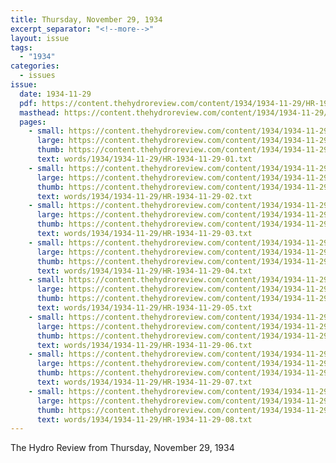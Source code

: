 ```yaml
---
title: Thursday, November 29, 1934
excerpt_separator: "<!--more-->"
layout: issue
tags:
  - "1934"
categories:
  - issues
issue:
  date: 1934-11-29
  pdf: https://content.thehydroreview.com/content/1934/1934-11-29/HR-1934-11-29.pdf
  masthead: https://content.thehydroreview.com/content/1934/1934-11-29/masthead/HR-1934-11-29.jpg
  pages:
    - small: https://content.thehydroreview.com/content/1934/1934-11-29/small/HR-1934-11-29-01.jpg
      large: https://content.thehydroreview.com/content/1934/1934-11-29/large/HR-1934-11-29-01.jpg
      thumb: https://content.thehydroreview.com/content/1934/1934-11-29/thumbnails/HR-1934-11-29-01.jpg
      text: words/1934/1934-11-29/HR-1934-11-29-01.txt
    - small: https://content.thehydroreview.com/content/1934/1934-11-29/small/HR-1934-11-29-02.jpg
      large: https://content.thehydroreview.com/content/1934/1934-11-29/large/HR-1934-11-29-02.jpg
      thumb: https://content.thehydroreview.com/content/1934/1934-11-29/thumbnails/HR-1934-11-29-02.jpg
      text: words/1934/1934-11-29/HR-1934-11-29-02.txt
    - small: https://content.thehydroreview.com/content/1934/1934-11-29/small/HR-1934-11-29-03.jpg
      large: https://content.thehydroreview.com/content/1934/1934-11-29/large/HR-1934-11-29-03.jpg
      thumb: https://content.thehydroreview.com/content/1934/1934-11-29/thumbnails/HR-1934-11-29-03.jpg
      text: words/1934/1934-11-29/HR-1934-11-29-03.txt
    - small: https://content.thehydroreview.com/content/1934/1934-11-29/small/HR-1934-11-29-04.jpg
      large: https://content.thehydroreview.com/content/1934/1934-11-29/large/HR-1934-11-29-04.jpg
      thumb: https://content.thehydroreview.com/content/1934/1934-11-29/thumbnails/HR-1934-11-29-04.jpg
      text: words/1934/1934-11-29/HR-1934-11-29-04.txt
    - small: https://content.thehydroreview.com/content/1934/1934-11-29/small/HR-1934-11-29-05.jpg
      large: https://content.thehydroreview.com/content/1934/1934-11-29/large/HR-1934-11-29-05.jpg
      thumb: https://content.thehydroreview.com/content/1934/1934-11-29/thumbnails/HR-1934-11-29-05.jpg
      text: words/1934/1934-11-29/HR-1934-11-29-05.txt
    - small: https://content.thehydroreview.com/content/1934/1934-11-29/small/HR-1934-11-29-06.jpg
      large: https://content.thehydroreview.com/content/1934/1934-11-29/large/HR-1934-11-29-06.jpg
      thumb: https://content.thehydroreview.com/content/1934/1934-11-29/thumbnails/HR-1934-11-29-06.jpg
      text: words/1934/1934-11-29/HR-1934-11-29-06.txt
    - small: https://content.thehydroreview.com/content/1934/1934-11-29/small/HR-1934-11-29-07.jpg
      large: https://content.thehydroreview.com/content/1934/1934-11-29/large/HR-1934-11-29-07.jpg
      thumb: https://content.thehydroreview.com/content/1934/1934-11-29/thumbnails/HR-1934-11-29-07.jpg
      text: words/1934/1934-11-29/HR-1934-11-29-07.txt
    - small: https://content.thehydroreview.com/content/1934/1934-11-29/small/HR-1934-11-29-08.jpg
      large: https://content.thehydroreview.com/content/1934/1934-11-29/large/HR-1934-11-29-08.jpg
      thumb: https://content.thehydroreview.com/content/1934/1934-11-29/thumbnails/HR-1934-11-29-08.jpg
      text: words/1934/1934-11-29/HR-1934-11-29-08.txt
---
```


The Hydro Review from Thursday, November 29, 1934

<!--more-->

